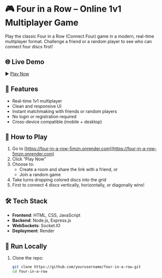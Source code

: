 # 🎮 Four in a Row – Online 1v1 Multiplayer Game

Play the classic Four in a Row (Connect Four) game in a modern, real-time multiplayer format. Challenge a friend or a random player to see who can connect four discs first!

## 🌐 Live Demo

▶️ [Play Now](https://four-in-a-row-5mzn.onrender.com)

## 📌 Features

- Real-time 1v1 multiplayer
- Clean and responsive UI
- Instant matchmaking with friends or random players
- No login or registration required
- Cross-device compatible (mobile + desktop)

## 🎯 How to Play

1. Go to [https://four-in-a-row-5mzn.onrender.com](https://four-in-a-row-5mzn.onrender.com)
2. Click “Play Now”
3. Choose to:
   - Create a room and share the link with a friend, or
   - Join a random game
4. Take turns dropping colored discs into the grid
5. First to connect 4 discs vertically, horizontally, or diagonally wins!

## 🛠️ Tech Stack

- **Frontend**: HTML, CSS, JavaScript
- **Backend**: Node.js, Express.js
- **WebSockets**: Socket.IO
- **Deployment**: Render

## 🚀 Run Locally

1. Clone the repo:

   ```bash
   git clone https://github.com/yourusername/four-in-a-row.git
   cd four-in-a-row
